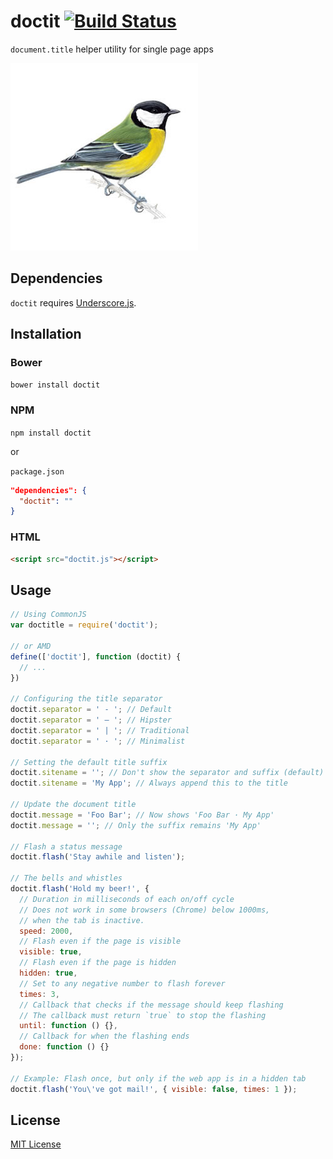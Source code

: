 # doctit [![Build Status](https://secure.travis-ci.org/cofounders/doctit.png?branch=master)](https://travis-ci.org/cofounders/doctit)

`document.title` helper utility for single page apps

![Great Tit](great-tit.jpg)

## Dependencies

`doctit` requires [Underscore.js](http://underscorejs.org/).

## Installation

### Bower

`bower install doctit`

### NPM

`npm install doctit`

or

`package.json`

```json
"dependencies": {
  "doctit": ""
}
```

### HTML

```html
<script src="doctit.js"></script>
```

## Usage

```javascript
// Using CommonJS
var doctitle = require('doctit');

// or AMD
define(['doctit'], function (doctit) {
  // ...
})

// Configuring the title separator
doctit.separator = ' - '; // Default
doctit.separator = ' — '; // Hipster
doctit.separator = ' | '; // Traditional
doctit.separator = ' · '; // Minimalist

// Setting the default title suffix
doctit.sitename = ''; // Don't show the separator and suffix (default)
doctit.sitename = 'My App'; // Always append this to the title

// Update the document title
doctit.message = 'Foo Bar'; // Now shows 'Foo Bar · My App'
doctit.message = ''; // Only the suffix remains 'My App'

// Flash a status message
doctit.flash('Stay awhile and listen');

// The bells and whistles
doctit.flash('Hold my beer!', {
  // Duration in milliseconds of each on/off cycle
  // Does not work in some browsers (Chrome) below 1000ms,
  // when the tab is inactive.
  speed: 2000,
  // Flash even if the page is visible
  visible: true,
  // Flash even if the page is hidden
  hidden: true,
  // Set to any negative number to flash forever
  times: 3,
  // Callback that checks if the message should keep flashing
  // The callback must return `true` to stop the flashing
  until: function () {},
  // Callback for when the flashing ends
  done: function () {}
});

// Example: Flash once, but only if the web app is in a hidden tab
doctit.flash('You\'ve got mail!', { visible: false, times: 1 });
```

## License

[MIT License](http://en.wikipedia.org/wiki/MIT_License)
